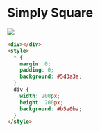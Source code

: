 # Simply Square
<img src="https://cssbattle.dev/targets/1.png">

```HTML
<div></div>
<style>
  * {
    margin: 0;
    padding: 0;
    background: #5d3a3a;
  }
  div {
    width: 200px;
    height: 200px;
    background: #b5e0ba;
  }
</style>

```